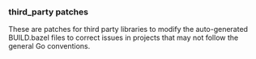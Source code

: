 ### third_party patches

These are patches for third party libraries to modify the auto-generated BUILD.bazel files
to correct issues in projects that may not follow the general Go conventions.
